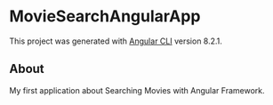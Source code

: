 # MovieSearchAngularApp

This project was generated with [Angular CLI](https://github.com/angular/angular-cli) version 8.2.1.

## About

My first application about Searching Movies with Angular Framework.
